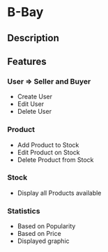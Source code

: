 # B-Bay

## Description

<!-- 
Part of description that should be added

- Products for sell and the `rest`: buy, add, edit
- Geek webshop
- Based on website 
-->

## Features

### User => Seller and Buyer
- Create User
- Edit User
- Delete User

### Product
- Add Product to Stock
- Edit Product on Stock
- Delete Product from Stock

### Stock
- Display all Products available

### Statistics
- Based on Popularity
- Based on Price
- Displayed graphic